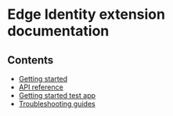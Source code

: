 # Edge Identity extension documentation

## Contents
- [Getting started](getting-started.md)
- [API reference](api-reference.md)
- [Getting started test app](getting-started-test-app.md)
- [Troubleshooting guides](toubleshooting-guide.md)